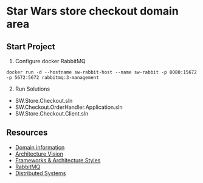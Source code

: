 # Star Wars store checkout domain area

## Start Project
1. Configure docker RabbitMQ
```
docker run -d --hostname sw-rabbit-host --name sw-rabbit -p 8080:15672 -p 5672:5672 rabbitmq:3-management
```
2. Run Solutions
* SW.Store.Checkout.sln
* SW.Checkout.OrderHandler.Application.sln
* SW.Store.Checkout.Client.sln

## Resources
* [Domain information](https://github.com/khdevnet/sw-checkout/wiki/Domain-information)
* [Architecture Vision](https://github.com/khdevnet/sw-checkout/wiki/Architecture-Vision)
* [Frameworks & Architecture Styles](https://github.com/khdevnet/sw-checkout/wiki/Architecture-Vision#frameworks--architecture-styles)
* [RabbitMQ](https://github.com/khdevnet/sw-checkout/blob/master/RabbitMQ.md)
* [Distributed Systems](https://github.com/khdevnet/sw-checkout/blob/master/DistributedSystemsDocs)
